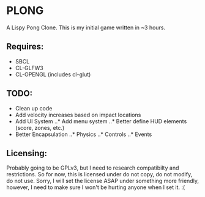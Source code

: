 PLONG
=======
A Lispy Pong Clone. This is my initial game written in ~3 hours.

Requires:
---------
* SBCL
* CL-GLFW3
* CL-OPENGL (includes cl-glut)

TODO:
-----
* Clean up code
* Add velocity increases based on impact locations
* Add UI System
..* Add menu system
..* Better define HUD elements (score, zones, etc.)
* Better Encapsulation
..* Physics
..* Controls
..* Events

Licensing:
-----------
Probably going to be GPLv3, but I need to research compatibilty and restrictions.
So for now, this is licensed under do not copy, do not modify, do not use. Sorry, I will set the license ASAP under something more friendly, however, I need to make sure I won't be hurting anyone when I set it. :(
